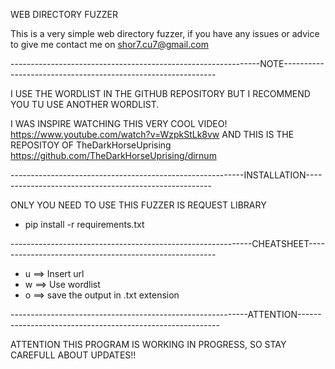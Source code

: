 WEB DIRECTORY FUZZER

This is a very simple web directory fuzzer, if you have any issues or advice to give me contact me on shor7.cu7@gmail.com

--------------------------------------------------------------NOTE-------------------------------------------------------------

I USE THE WORDLIST IN THE GITHUB REPOSITORY BUT I RECOMMEND YOU TU USE ANOTHER WORDLIST.

I WAS INSPIRE WATCHING THIS VERY COOL VIDEO! https://www.youtube.com/watch?v=WzpkStLk8vw AND THIS IS THE REPOSITOY OF TheDarkHorseUprising https://github.com/TheDarkHorseUprising/dirnum



----------------------------------------------------------INSTALLATION------------------------------------------------------

ONLY YOU NEED TO USE THIS FUZZER IS REQUEST LIBRARY 

- pip install -r requirements.txt

------------------------------------------------------------CHEATSHEET-------------------------------------------------------

- u ==> Insert url
- w ==> Use wordlist
- o ==> save the output in .txt extension 

-----------------------------------------------------------ATTENTION----------------------------------------------------------

ATTENTION THIS PROGRAM IS WORKING IN PROGRESS, SO STAY CAREFULL ABOUT UPDATES!!
